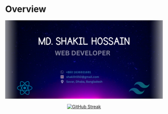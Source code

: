 # Overview
![The San Juan Mountains are beautiful!](/Images/Banner/md-Shakil-hossain.png "Md. Shakil Hossain")

<p align="center">
  <a href="https://git.io/streak-stats">
    <img src="https://github-readme-streak-stats.herokuapp.com?user=Md-ShakilHossain&theme=dark&hide_border=true&border_radius=20" alt="GitHub Streak" />
  </a>
</p>

